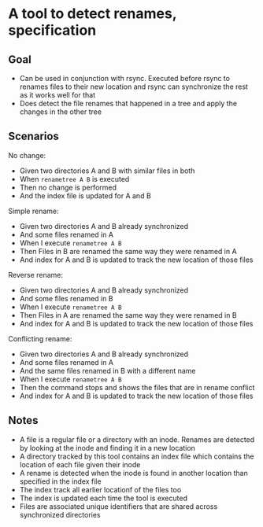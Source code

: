 A tool to detect renames, specification
=======================================

Goal
----

- Can be used in conjunction with rsync. Executed before rsync to renames files to their new location and rsync can synchronize the rest as it works well for that
- Does detect the file renames that happened in a tree and apply the changes in the other tree

Scenarios
---------

No change:

- Given two directories A and B with similar files in both
- When `renametree A B` is executed
- Then no change is performed
- And the index file is updated for A and B

Simple rename:

- Given two directories A and B already synchronized
- And some files renamed in A
- When I execute `renametree A B`
- Then Files in B are renamed the same way they were renamed in A
- And index for A and B is updated to track the new location of those files

Reverse rename:

- Given two directories A and B already synchronized
- And some files renamed in B
- When I execute `renametree A B`
- Then Files in A are renamed the same way they were renamed in B
- And index for A and B is updated to track the new location of those files

Conflicting rename:

- Given two directories A and B already synchronized
- And some files renamed in A
- And the same files renamed in B with a different name
- When I execute `renametree A B`
- Then the command stops and shows the files that are in rename conflict
- And index for A and B is updated to track the new location of those files

Notes
-----

- A file is a regular file or a directory with an inode. Renames are detected by looking at the inode and finding it in a new location
- A directory tracked by this tool contains an index file which contains the location of each file given their inode
- A rename is detected when the inode is found in another location than specified in the index file
- The index track all earlier locationf of the files too
- The index is updated each time the tool is executed
- Files are associated unique identifiers that are shared across synchronized directories

